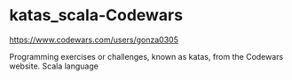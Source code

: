 # katas_scala-Codewars

https://www.codewars.com/users/gonza0305

Programming exercises or challenges, known as katas, from the Codewars website. Scala language
